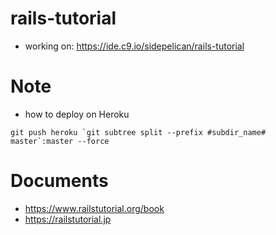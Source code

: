 # rails-tutorial

- working on: https://ide.c9.io/sidepelican/rails-tutorial

# Note
- how to deploy on Heroku

```
git push heroku `git subtree split --prefix #subdir_name# master`:master --force
```

# Documents
- https://www.railstutorial.org/book
- https://railstutorial.jp
